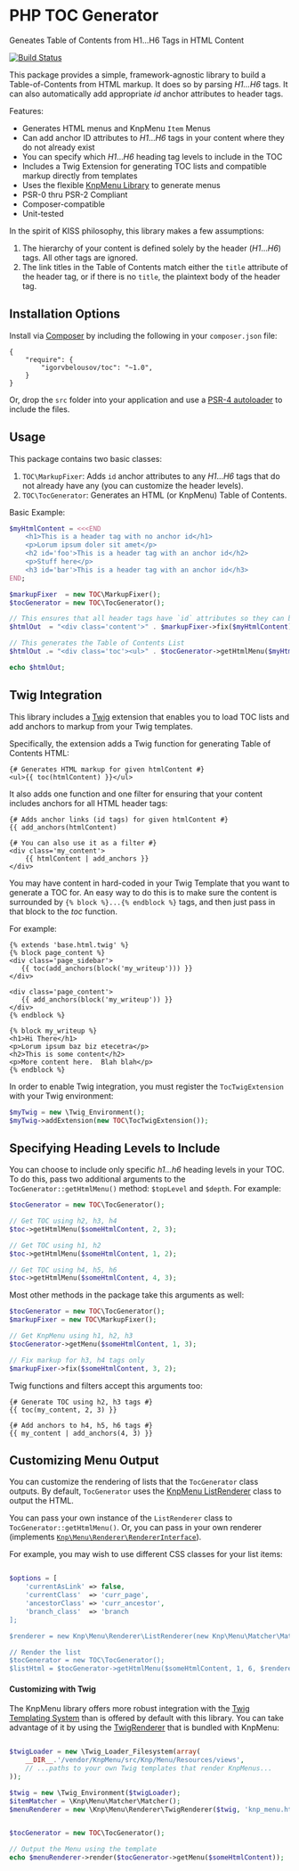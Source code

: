 PHP TOC Generator
=================

Geneates Table of Contents from H1...H6 Tags in HTML Content

[![Build Status](https://travis-ci.org/IgorVBelousov/toc.svg)](https://travis-ci.org/IgorVBelousov/toc)

This package provides a simple, framework-agnostic library to build
a Table-of-Contents from HTML markup.  It does so by parsing *H1...H6* tags.  It can also automatically add appropriate *id* anchor attributes to header tags.

Features:

* Generates HTML menus and KnpMenu `Item` Menus
* Can add anchor ID attributes to *H1*...*H6* tags in your content where they do not already exist
* You can specify which *H1*...*H6* heading tag levels to include in the TOC
* Includes a Twig Extension for generating TOC lists and compatible markup directly from templates
* Uses the flexible [KnpMenu Library](https://github.com/KnpLabs/KnpMenu) to generate menus
* PSR-0 thru PSR-2 Compliant
* Composer-compatible
* Unit-tested

In the spirit of KISS philosophy, this library makes a few assumptions:

1. The hierarchy of your content is defined solely by the header (*H1*...*H6*) tags.  All other tags are ignored.
2. The link titles in the Table of Contents match either the `title` attribute of the header tag, or if there is no `title`, the plaintext body of the header tag.

Installation Options
--------------------
Install via [Composer](http://getcomposer.org/) by including the following in your `composer.json` file: 
 
    {
        "require": {
            "igorvbelousov/toc": "~1.0",
        }
    }

Or, drop the `src` folder into your application and use a [PSR-4 autoloader](http://www.php-fig.org/psr/psr-4/) to include the files.


Usage
-----
This package contains two basic classes:

1. `TOC\MarkupFixer`: Adds `id` anchor attributes to any *H1*...*H6* tags that do not already have any (you can customize the header levels).
2. `TOC\TocGenerator`: Generates an HTML (or KnpMenu) Table of Contents.

Basic Example:

```php
$myHtmlContent = <<<END
    <h1>This is a header tag with no anchor id</h1>
    <p>Lorum ipsum doler sit amet</p>
    <h2 id='foo'>This is a header tag with an anchor id</h2>
    <p>Stuff here</p>
    <h3 id='bar'>This is a header tag with an anchor id</h3>
END;

$markupFixer  = new TOC\MarkupFixer();
$tocGenerator = new TOC\TocGenerator();

// This ensures that all header tags have `id` attributes so they can be used as anchors
$htmlOut  = "<div class='content'>" . $markupFixer->fix($myHtmlContent) . "</div>";

// This generates the Table of Contents List
$htmlOut .= "<div class='toc'><ul>" . $tocGenerator->getHtmlMenu($myHtmlContent) . "</ul></div>";

echo $htmlOut;
```

Twig Integration
----------------
This library includes a [Twig](http://twig.sensiolabs.org) extension that enables you to load TOC lists and add anchors to markup from your Twig templates.

Specifically, the extension adds a Twig function for generating Table of Contents HTML:

```twig
{# Generates HTML markup for given htmlContent #}
<ul>{{ toc(htmlContent) }}</ul>
```

It also adds one function and one filter for ensuring that your content includes anchors for all HTML header tags:

```twig
{# Adds anchor links (id tags) for given htmlContent #}
{{ add_anchors(htmlContent)

{# You can also use it as a filter #}
<div class='my_content'>
    {{ htmlContent | add_anchors }}
</div>
```

You may have content in hard-coded in your Twig Template that you want to generate a TOC for.  An easy way to do this is to make sure the content is surrounded by `{% block %}...{% endblock %}`
tags, and then just pass in that block to the *toc* function.

For example:

```twig
{% extends 'base.html.twig' %}
{% block page_content %}
<div class='page_sidebar'>
   {{ toc(add_anchors(block('my_writeup'))) }}
</div>

<div class='page_content'>
   {{ add_anchors(block('my_writeup')) }}
</div>
{% endblock %}

{% block my_writeup %}
<h1>Hi There</h1>
<p>Lorum ipsum baz biz etecetra</p>
<h2>This is some content</h2>
<p>More content here.  Blah blah</p>
{% endblock %}
```

In order to enable Twig integration, you must register the `TocTwigExtension` with your Twig environment:

```php
$myTwig = new \Twig_Environment();
$myTwig->addExtension(new TOC\TocTwigExtension());
```

Specifying Heading Levels to Include
-------------------------------------------
You can choose to include only specific *h1...h6* heading levels in your TOC.  To do this, pass two additional arguments to the `TocGenerator::getHtmlMenu()` method: `$topLevel` and `$depth`.  For example:

```php
$tocGenerator = new TOC\TocGenerator();

// Get TOC using h2, h3, h4
$toc->getHtmlMenu($someHtmlContent, 2, 3);

// Get TOC using h1, h2
$toc->getHtmlMenu($someHtmlContent, 1, 2);

// Get TOC using h4, h5, h6
$toc->getHtmlMenu($someHtmlContent, 4, 3);
```

Most other methods in the package take this arguments as well:

```php
$tocGenerator = new TOC\TocGenerator();
$markupFixer = new TOC\MarkupFixer();

// Get KnpMenu using h1, h2, h3
$tocGenerator->getMenu($someHtmlContent, 1, 3);

// Fix markup for h3, h4 tags only
$markupFixer->fix($someHtmlContent, 3, 2);
```

Twig functions and filters accept this arguments too:

```twig
{# Generate TOC using h2, h3 tags #}
{{ toc(my_content, 2, 3) }}

{# Add anchors to h4, h5, h6 tags #}
{{ my_content | add_anchors(4, 3) }}
```

Customizing Menu Output
-----------------------

You can customize the rendering of lists that the `TocGenerator` class outputs.  By default, `TocGenerator` uses the [KnpMenu ListRenderer](https://github.com/KnpLabs/KnpMenu/blob/master/src/Knp/Menu/Renderer/ListRenderer.php) class to output the HTML.

You can pass your own instance of the `ListRenderer` class to `TocGenerator::getHtmlMenu()`. Or, you can pass in your own renderer (implements [`Knp\Menu\Renderer\RendererInterface`](https://github.com/KnpLabs/KnpMenu/blob/master/src/Knp/Menu/Renderer/RendererInterface.php)).

For example, you may wish to use different CSS classes for your list items:

```php

$options = [
    'currentAsLink' => false,
    'currentClass'  => 'curr_page',
    'ancestorClass' => 'curr_ancestor',
    'branch_class'  => 'branch
];

$renderer = new Knp\Menu\Renderer\ListRenderer(new Knp\Menu\Matcher\Matcher(), $options);

// Render the list
$tocGenerator = new TOC\TocGenerator();
$listHtml = $tocGenerator->getHtmlMenu($someHtmlContent, 1, 6, $renderer);

```

#### Customizing with Twig

The KnpMenu library offers more robust integration with the [Twig Templating System](http://twig.sensiolabs.org/)
than is offered by default with this library.  You can take advantage of it by using the [TwigRenderer](https://github.com/KnpLabs/KnpMenu/blob/master/doc/02-Twig-Integration.markdown#using-the-twigrenderer)
that is bundled with KnpMenu:

```php

$twigLoader = new \Twig_Loader_Filesystem(array(
    __DIR__.'/vendor/KnpMenu/src/Knp/Menu/Resources/views',
    // ...paths to your own Twig templates that render KnpMenus...
));

$twig = new \Twig_Environment($twigLoader);
$itemMatcher = \Knp\Menu\Matcher\Matcher();
$menuRenderer = new \Knp\Menu\Renderer\TwigRenderer($twig, 'knp_menu.html.twig', $itemMatcher);


$tocGenerator = new TOC\TocGenerator();

// Output the Menu using the template 
echo $menuRenderer->render($tocGenerator->getMenu($someHtmlContent));

```
